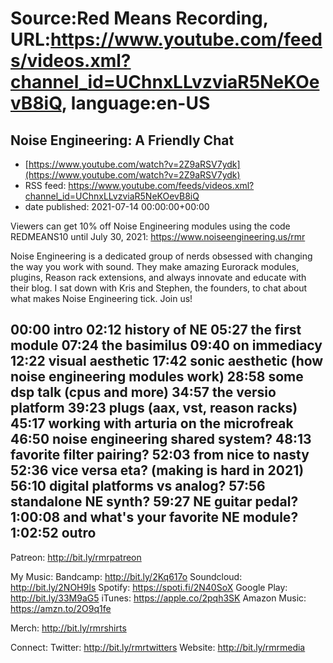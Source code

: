 # Source:Red Means Recording, URL:https://www.youtube.com/feeds/videos.xml?channel_id=UChnxLLvzviaR5NeKOevB8iQ, language:en-US

## Noise Engineering: A Friendly Chat
 - [https://www.youtube.com/watch?v=2Z9aRSV7ydk](https://www.youtube.com/watch?v=2Z9aRSV7ydk)
 - RSS feed: https://www.youtube.com/feeds/videos.xml?channel_id=UChnxLLvzviaR5NeKOevB8iQ
 - date published: 2021-07-14 00:00:00+00:00

Viewers can get 10% off Noise Engineering modules using the code REDMEANS10 until July 30, 2021: https://www.noiseengineering.us/rmr

Noise Engineering is a dedicated group of nerds obsessed with changing the way you work with sound. They make amazing Eurorack modules, plugins, Reason rack extensions, and always innovate and educate with their blog. I sat down with Kris and Stephen, the founders, to chat about what makes Noise Engineering tick. Join us!

00:00 intro
02:12 history of NE
05:27 the first module
07:24 the basimilus
09:40 on immediacy
12:22 visual aesthetic
17:42 sonic aesthetic (how noise engineering modules work)
28:58 some dsp talk (cpus and more)
34:57 the versio platform
39:23 plugs (aax, vst, reason racks)
45:17 working with arturia on the microfreak
46:50 noise engineering shared system?
48:13 favorite filter pairing?
52:03 from nice to nasty
52:36 vice versa eta? (making is hard in 2021)
56:10 digital platforms vs analog?
57:56 standalone NE synth?
59:27 NE guitar pedal?
1:00:08  and what's your favorite NE module?
1:02:52 outro
------------------------------------
Patreon:  http://bit.ly/rmrpatreon

My Music: 
Bandcamp: http://bit.ly/2Kq617o
Soundcloud: http://bit.ly/2NOH9Is
Spotify: https://spoti.fi/2N40SoX
Google Play: http://bit.ly/33M9aG5
iTunes: https://apple.co/2pqh3SK
Amazon Music: https://amzn.to/2O9q1fe

Merch: http://bit.ly/rmrshirts

Connect:
Twitter: http://bit.ly/rmrtwitters
Website: http://bit.ly/rmrmedia

